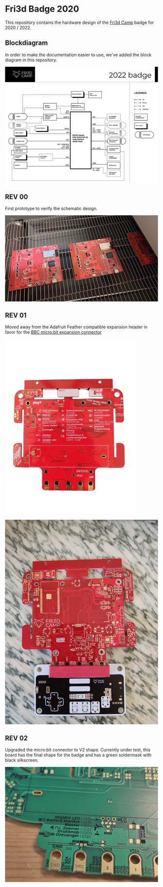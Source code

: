 # Fri3d Badge 2020

This repository contains the hardware design of the [Fri3d Camp](https://fri3d.be/) badge for 2020 / 2022.

## Blockdiagram

In order to make the documentation easier to use, we've added the block diagram in this repository.

![Badge Block Diagram](media/Badge_Block.png)

## REV 00
First prototype to verify the schematic design.

![Badge 00](media/Badge_00.jpg)

## REV 01
Moved away from the Adafruit Feather compatible expansion header in favor for the [BBC micro:bit expansion connector](https://tech.microbit.org/hardware/edgeconnector/)

![Badge 01](media/Badge_01_BACK_noBG.png)

![Badge 01 GameOn](media/Badge_01_GameOn.jpg)


## REV 02
Upgraded the micro:bit connector to V2 shape.
Currently under test, this board has the final shape for the badge and has a green soldermask with black silkscreen.

![Badge 02 Close up](media/Badge_02_Closeup.jpg)
